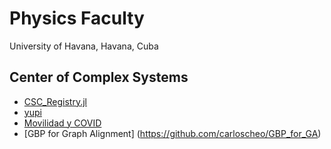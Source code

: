# Physics Faculty
University of Havana, Havana, Cuba

## Center of Complex Systems
- [CSC_Registry.jl](https://github.com/FF-UH/CSC_Registry.jl)
- [yupi](https://github.com/yupidevs/yupi)
- [Movilidad y COVID](https://github.com/torresanton/Movilidad-COVID-19) 
- [GBP for Graph Alignment] (https://github.com/carloscheo/GBP_for_GA)
